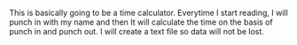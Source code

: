 This is basically going to be a time calculator. Everytime I start reading, I will punch in with my name and then It will calculate the time on the basis of punch in and punch out. I will create a text file so data will not be lost.
